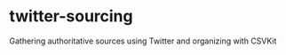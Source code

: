 twitter-sourcing
================

Gathering authoritative sources using Twitter and organizing with CSVKit
